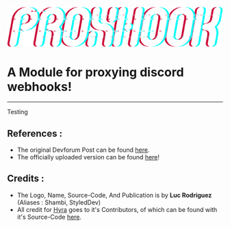 ![alt text](https://github.com/Shambi-0/Proxhook/blob/main/Images/cd87dd9576de7257e781d678a9732d0a9df8c0ea.png "Proxhook")

# A Module for proxying discord webhooks!
___

Testing

## References :
- The original Devforum Post can be found [here](https://devforum.roblox.com/t/proxhook-a-module-for-proxying-discord-webhooks/1505544).
- The officially uploaded version can be found [here](https://www.roblox.com/library/7719426842/Proxhook)!

## Credits :
- The Logo, Name, Source-Code, And Publication is by **Luc Rodriguez** (Aliases : Shambi, StyledDev)
- All credit for [Hyra](https://hyra.io/) goes to it's Contributors, of which can be found with it's Source-Code [here](https://github.com/hyra-io/Discord-Webhook-Proxy).
